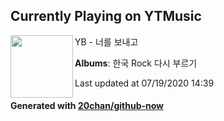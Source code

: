 ## Currently Playing on YTMusic

[<img align="left" width="100" src="https://lh3.googleusercontent.com/yZys3FO6bm6PRDgntkPUjE4PH4wHtxBhH752YN6F-T1nlhNLSsUcqvF_5V3FyLVkzQFoFPIX4ODFqO__">](https://music.youtube.com/channel/UCArljIU3tkZSK5k_ZF_jxWg)

YB - 너를 보내고

**Albums**: 한국 Rock 다시 부르기

Last updated at 07/19/2020 14:39

#### Generated with [20chan/github-now](https://github.com/20chan/github-now)


<!--
**20chan/20chan** is a ✨ _special_ ✨ repository because its `README.md` (this file) appears on your GitHub profile.

Here are some ideas to get you started:

- 🔭 I’m currently working on ...
- 🌱 I’m currently learning ...
- 👯 I’m looking to collaborate on ...
- 🤔 I’m looking for help with ...
- 💬 Ask me about ...
- 📫 How to reach me: ...
- 😄 Pronouns: ...
- ⚡ Fun fact: ...
-->
